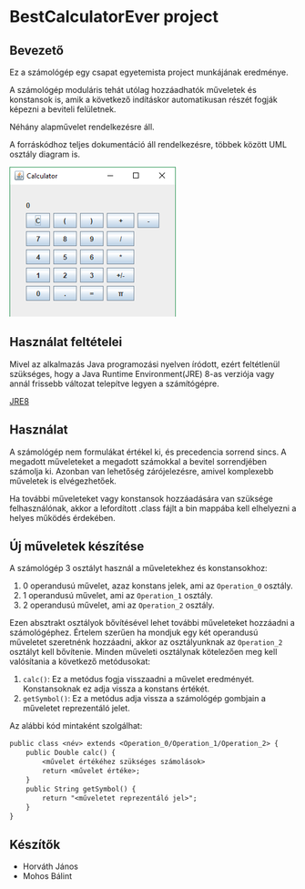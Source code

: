 # BestCalculatorEver project

## Bevezető

Ez a számológép egy csapat egyetemista project munkájának eredménye.

A számológép moduláris tehát utólag hozzáadhatók műveletek és konstansok is, amik a következő indításkor automatikusan részét fogják képezni a beviteli felületnek.

Néhány alapművelet rendelkezésre áll.

A forráskódhoz teljes dokumentáció áll rendelkezésre, többek között UML osztály diagram is.

![GUIimg](./GUIimg.png)

## Használat feltételei

Mivel az alkalmazás Java programozási nyelven íródott, ezért feltétlenül szükséges, hogy a Java Runtime Environment(JRE) 8-as verziója vagy annál frissebb változat telepítve legyen a számítógépre.

[JRE8](https://www.oracle.com/technetwork/java/javase/downloads/jre8-downloads-2133155.html)

## Használat

A számológép nem formulákat értékel ki, és precedencia sorrend sincs. A megadott műveleteket a megadott számokkal a bevitel sorrendjében számolja ki. Azonban van lehetőség zárójelezésre, amivel komplexebb műveletek is elvégezhetőek.

Ha további műveleteket vagy konstansok hozzáadására van szüksége felhasználónak, akkor a lefordított .class fájlt a bin mappába kell elhelyezni a helyes működés érdekében.

## Új műveletek készítése

A számológép 3 osztályt használ a műveletekhez és konstansokhoz:
1. 0 operandusú művelet, azaz konstans jelek, ami az `Operation_0` osztály.
2. 1 operandusú művelet, ami az `Operation_1` osztály.
3. 2 operandusú művelet, ami az `Operation_2` osztály.

Ezen absztrakt osztályok bővítésével lehet további műveleteket hozzáadni a számológéphez. Értelem szerűen ha mondjuk egy két operandusú műveletet szeretnénk hozzáadni, akkor az osztályunknak az `Operation_2` osztályt kell bővítenie.
Minden műveleti osztálynak kötelezően meg kell valósítania a következő metódusokat:
1. `calc()`: Ez a metódus fogja visszaadni a művelet eredményét. Konstansoknak ez adja vissza a konstans értékét.
2. `getSymbol()`: Ez a metódus adja vissza a számológép gombjain a műveletet reprezentáló jelet.

Az alábbi kód mintaként szolgálhat:
```
public class <név> extends <Operation_0/Operation_1/Operation_2> {
    public Double calc() {
		<művelet értékéhez szükséges számolások>
        return <művelet értéke>;
    }
    public String getSymbol() {
        return "<műveletet reprezentáló jel>";
    }
}
```

## Készítők
- Horváth János
- Mohos Bálint